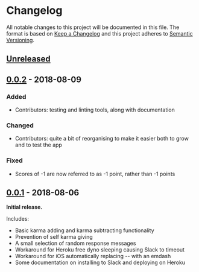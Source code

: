 # Changelog
All notable changes to this project will be documented in this file.
The format is based on [Keep a Changelog](http://keepachangelog.com/en/1.0.0/) and this project adheres to [Semantic Versioning](http://semver.org/spec/v2.0.0.html).

## [Unreleased]

## [0.0.2] - 2018-08-09

### Added
- Contributors: testing and linting tools, along with documentation

### Changed
- Contributors: quite a bit of reorganising to make it easier both to grow and to test the app

### Fixed
- Scores of -1 are now referred to as -1 point, rather than -1 points

## [0.0.1] - 2018-08-06

**Initial release.**

Includes:

- Basic karma adding and karma subtracting functionality
- Prevention of self karma giving
- A small selection of random response messages
- Workaround for Heroku free dyno sleeping causing Slack to timeout
- Workaround for iOS automatically replacing -- with an emdash
- Some documentation on installing to Slack and deploying on Heroku

[Unreleased]: https://github.com/tdmalone/working-plusplus/compare/v0.0.2...HEAD
[0.0.2]: https://github.com/tdmalone/working-plusplus/compare/v0.0.1...v0.0.2
[0.0.1]: https://github.com/tdmalone/working-plusplus/compare/456584780...v0.0.1
